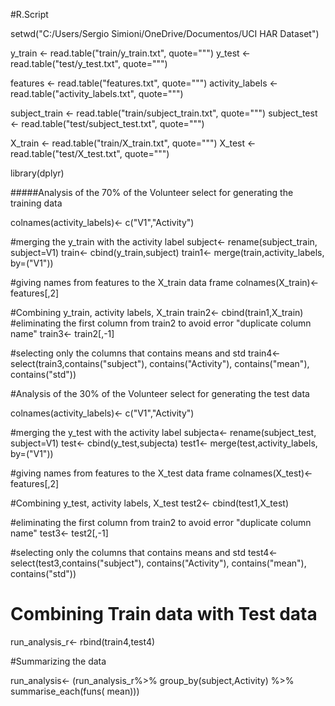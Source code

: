 #R.Script

setwd("C:/Users/Sergio Simioni/OneDrive/Documentos/UCI HAR Dataset")

y_train <- read.table("train/y_train.txt", quote="\"")
y_test <- read.table("test/y_test.txt", quote="\"")

features <- read.table("features.txt", quote="\"")
activity_labels <- read.table("activity_labels.txt", quote="\"")

subject_train <- read.table("train/subject_train.txt", quote="\"")
subject_test <- read.table("test/subject_test.txt", quote="\"")

X_train <- read.table("train/X_train.txt", quote="\"")
X_test <- read.table("test/X_test.txt", quote="\"")

library(dplyr)

#####Analysis of the 70% of the Volunteer select for generating the training data

colnames(activity_labels)<- c("V1","Activity")

#merging the y_train with the activity label
subject<- rename(subject_train, subject=V1)
train<- cbind(y_train,subject)
train1<- merge(train,activity_labels, by=("V1"))

#giving names from features to the X_train data frame
colnames(X_train)<- features[,2]

#Combining y_train, activity labels, X_train
train2<- cbind(train1,X_train)
#eliminating the first column from train2 to avoid error "duplicate column name"
train3<- train2[,-1]

#selecting only the columns that contains means and std
train4<- select(train3,contains("subject"), contains("Activity"), contains("mean"), contains("std"))


#Analysis of the 30% of the Volunteer select for generating the test data

colnames(activity_labels)<- c("V1","Activity")

#merging the y_test with the activity label
subjecta<- rename(subject_test, subject=V1)
test<- cbind(y_test,subjecta)
test1<- merge(test,activity_labels, by=("V1"))


#giving names from features to the X_test data frame
colnames(X_test)<- features[,2]

#Combining y_test, activity labels, X_test
test2<- cbind(test1,X_test)

#eliminating the first column from train2 to avoid error "duplicate column name"
test3<- test2[,-1]

#selecting only the columns that contains means and std
test4<- select(test3,contains("subject"), contains("Activity"), contains("mean"), contains("std"))


# Combining Train data with Test data
run_analysis_r<- rbind(train4,test4)

#Summarizing the data

run_analysis<- (run_analysis_r%>%
                group_by(subject,Activity) %>%
                 summarise_each(funs( mean)))
